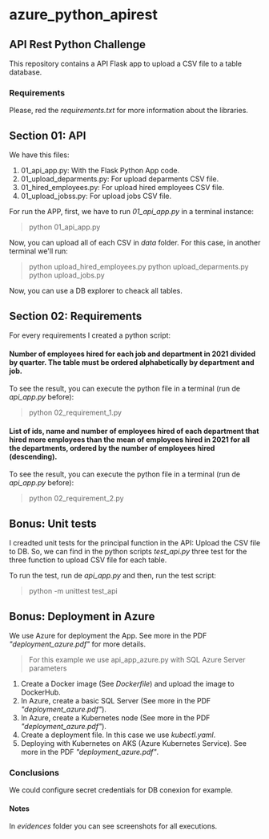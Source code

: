 # azure_python_apirest
## API Rest Python Challenge

This repository contains a API Flask app to upload a CSV file to a table database.

### Requirements

Please, red the <em>requirements.txt</em> for more information about the libraries.

## Section 01: API

We have this files:


1. 01_api_app.py: With the Flask Python App code.
2. 01_upload_deparments.py: For upload deparments CSV file.
3. 01_hired_employees.py: For upload hired employees CSV file.
4. 01_upload_jobss.py: For upload jobs CSV file.


For run the APP, first, we have to run <em>01_api_app.py</em> in a terminal instance:

> python 01_api_app.py

Now, you can upload all of each CSV in <em>data</em> folder. For this case, in another terminal we'll run:

> python upload_hired_employees.py
> python upload_deparments.py
> python upload_jobs.py

Now, you can use a DB explorer to cheack all tables.

## Section 02: Requirements

For every requirements I created a python script:

#### Number of employees hired for each job and department in 2021 divided by quarter. The table must be ordered alphabetically by department and job.

To see the result, you can execute the python file in a terminal (run de <em>api_app.py</em> before):

> python 02_requirement_1.py

#### List of ids, name and number of employees hired of each department that hired more employees than the mean of employees hired in 2021 for all the departments, ordered by the number of employees hired (descending).

To see the result, you can execute the python file in a terminal (run de <em>api_app.py</em> before):

> python 02_requirement_2.py

## Bonus: Unit tests

I creadted unit tests for the principal function in the API: Upload the CSV file to DB. So, we can find in the python scripts <em>test_api.py</em> three test for the three function to upload CSV file for each table.

To run the test, run de <em>api_app.py</em> and then, run the test script:

> python -m unittest test_api

## Bonus: Deployment in Azure

We use Azure for deployment the App. See more in the PDF <em>"deployment_azure.pdf"</em> for more details.

> For this example we use api_app_azure.py with SQL Azure Server parameters

1. Create a Docker image (See <em>Dockerfile</em>) and upload the image to DockerHub.
2. In Azure, create a basic SQL Server (See more in the PDF <em>"deployment_azure.pdf"</em>).
3. In Azure, create a Kubernetes node (See more in the PDF <em>"deployment_azure.pdf"</em>).
4. Create a deployment file. In this case we use <em>kubectl.yaml</em>.
5. Deploying with Kubernetes on AKS (Azure Kubernetes Service). See more in the PDF <em>"deployment_azure.pdf"</em>.

### Conclusions

We could configure secret credentials for DB conexion for example.


#### Notes

In <em>evidences</em> folder you can see screenshots for all executions.
